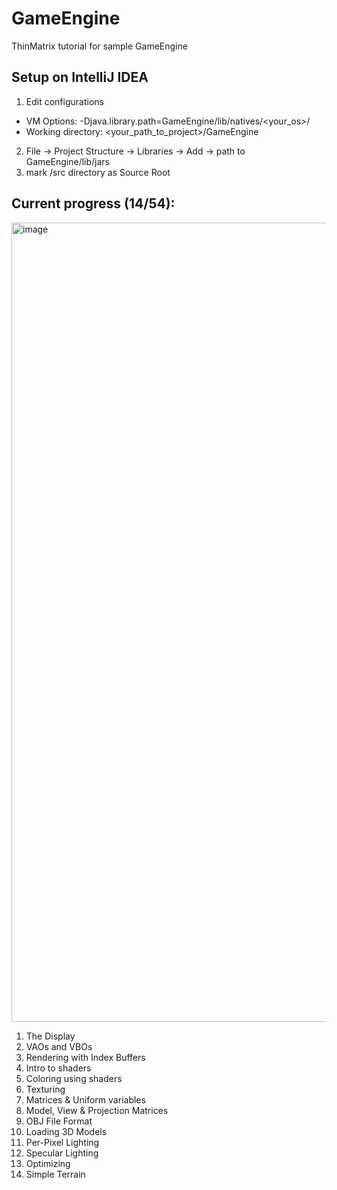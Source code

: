 # GameEngine
ThinMatrix tutorial for sample GameEngine

## Setup on IntelliJ IDEA
1. Edit configurations 
- VM Options: -Djava.library.path=GameEngine/lib/natives/<your_os>/
- Working directory: <your_path_to_project>/GameEngine
2. File -> Project Structure -> Libraries -> Add -> path to GameEngine/lib/jars
3. mark /src directory as Source Root


## Current progress (14/54):
<img width="1279" alt="image" src="https://user-images.githubusercontent.com/11900227/175321367-97b6fb7b-f5ca-4ad7-ad64-0617867c1d9b.png">

1. The Display
2. VAOs and VBOs
3. Rendering with Index Buffers
4. Intro to shaders
5. Coloring using shaders
6. Texturing
7. Matrices & Uniform variables
8. Model, View & Projection Matrices
9. OBJ File Format
10. Loading 3D Models
11. Per-Pixel Lighting
12. Specular Lighting
13. Optimizing
14. Simple Terrain
